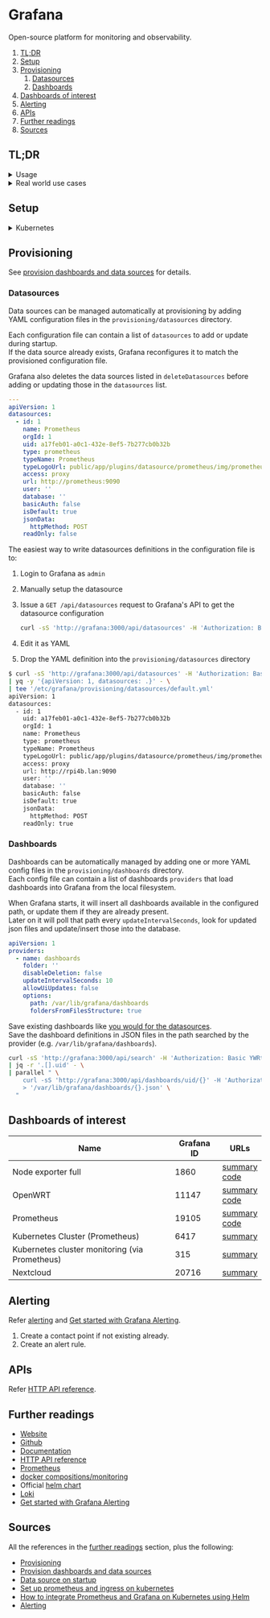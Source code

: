 # Grafana

Open-source platform for monitoring and observability.

1. [TL;DR](#tldr)
1. [Setup](#setup)
1. [Provisioning](#provisioning)
   1. [Datasources](#datasources)
   1. [Dashboards](#dashboards)
1. [Dashboards of interest](#dashboards-of-interest)
1. [Alerting](#alerting)
1. [APIs](#apis)
1. [Further readings](#further-readings)
1. [Sources](#sources)

## TL;DR

<details>
  <summary>Usage</summary>

```sh
docker run -d --rm --name 'grafana-oss' -p '3000:3000' 'grafana/grafana-oss'
docker run -d --rm --name 'grafana-enterprise' -p '3000:3000' -ti -entrypoint 'bash' 'grafana/grafana-enterprise'
```

```plaintext
# Return health information
GET /api/health
```

</details>

<details>
  <summary>Real world use cases</summary>

```sh
# Export all existing dashboards by ID.
curl -sS 'http://grafana:3000/api/search' -H 'Authorization: Basic YWRtaW46YWRtaW4=' \
| jq -r '.[].uid' - \
| parallel " \
    curl -sS 'http://grafana:3000/api/dashboards/uid/{}' -H 'Authorization: Basic YWRtaW46YWRtaW4=' \
    > '{}.json' \
  "
```

</details>

## Setup

<details>
  <summary>Kubernetes</summary>

```sh
helm repo add 'grafana' 'https://grafana.github.io/helm-charts'
helm -n 'monitoring' upgrade -i --create-namespace --set adminPassword='abc0123' 'grafana' 'grafana/grafana'

helm -n 'monitoring' upgrade -i --create-namespace --repo 'https://grafana.github.io/helm-charts' 'grafana' 'grafana'
```

Access components:

| Component | From within the cluster                   |
| --------- | ----------------------------------------- |
| Server    | `grafana.monitoring.svc.cluster.local:80` |

```sh
# Access the server
kubectl -n 'monitoring' get secret 'grafana' -o jsonpath='{.data.admin-password}' | base64 --decode
kubectl -n 'monitoring' get pods -l 'app.kubernetes.io/name=grafana,app.kubernetes.io/instance=grafana' \
  -o jsonpath='{.items[0].metadata.name}' \
| xargs -I '%%' kubectl -n 'monitoring' port-forward "%%" '3000'
```

Clean up:

```sh
helm -n 'monitoring' delete 'grafana'
kubectl delete namespace --ignore-not-found 'monitoring'
```

Access Prometheus instances in the same namespace using `http://prometheus-server`

</details>

## Provisioning

See [provision dashboards and data sources] for details.

### Datasources

Data sources can be managed automatically at provisioning by adding YAML configuration files in the
`provisioning/datasources` directory.

Each configuration file can contain a list of `datasources` to add or update during startup.<br/>
If the data source already exists, Grafana reconfigures it to match the provisioned configuration file.

Grafana also deletes the data sources listed in `deleteDatasources` before adding or updating those in the `datasources`
list.

```yml
---
apiVersion: 1
datasources:
  - id: 1
    name: Prometheus
    orgId: 1
    uid: a17feb01-a0c1-432e-8ef5-7b277cb0b32b
    type: prometheus
    typeName: Prometheus
    typeLogoUrl: public/app/plugins/datasource/prometheus/img/prometheus_logo.svg
    access: proxy
    url: http://prometheus:9090
    user: ''
    database: ''
    basicAuth: false
    isDefault: true
    jsonData:
      httpMethod: POST
    readOnly: false
```

The easiest way to write datasources definitions in the configuration file is to:

1. Login to Grafana as `admin`
1. Manually setup the datasource
1. Issue a `GET /api/datasources` request to Grafana's API to get the datasource configuration

   ```sh
   curl -sS 'http://grafana:3000/api/datasources' -H 'Authorization: Basic YWRtaW46YWRtaW4='
   ```

1. Edit it as YAML
1. Drop the YAML definition into the `provisioning/datasources` directory

```sh
$ curl -sS 'http://grafana:3000/api/datasources' -H 'Authorization: Basic YWRtaW46YWRtaW4=' \
| yq -y '{apiVersion: 1, datasources: .}' - \
| tee '/etc/grafana/provisioning/datasources/default.yml'
apiVersion: 1
datasources:
  - id: 1
    uid: a17feb01-a0c1-432e-8ef5-7b277cb0b32b
    orgId: 1
    name: Prometheus
    type: prometheus
    typeName: Prometheus
    typeLogoUrl: public/app/plugins/datasource/prometheus/img/prometheus_logo.svg
    access: proxy
    url: http://rpi4b.lan:9090
    user: ''
    database: ''
    basicAuth: false
    isDefault: true
    jsonData:
      httpMethod: POST
    readOnly: true
```

### Dashboards

Dashboards can be automatically managed by adding one or more YAML config files in the `provisioning/dashboards`
directory.<br/>
Each config file can contain a list of dashboards `providers` that load dashboards into Grafana from the local
filesystem.

When Grafana starts, it will insert all dashboards available in the configured path, or update them if they are already
present.<br/>
Later on it will poll that path every `updateIntervalSeconds`, look for updated json files and update/insert those into
the database.

```yml
apiVersion: 1
providers:
  - name: dashboards
    folder: ''
    disableDeletion: false
    updateIntervalSeconds: 10
    allowUiUpdates: false
    options:
      path: /var/lib/grafana/dashboards
      foldersFromFilesStructure: true
```

Save existing dashboards like [you would for the datasources][datasources provisioning].<br/>
Save the dashboard definitions in JSON files in the path searched by the provider (e.g. `/var/lib/grafana/dashboards`).

```sh
curl -sS 'http://grafana:3000/api/search' -H 'Authorization: Basic YWRtaW46YWRtaW4=' \
| jq -r '.[].uid' - \
| parallel " \
    curl -sS 'http://grafana:3000/api/dashboards/uid/{}' -H 'Authorization: Basic YWRtaW46YWRtaW4=' \
    > '/var/lib/grafana/dashboards/{}.json' \
  "
```

## Dashboards of interest

| Name                                           | Grafana ID | URLs                                                                                                                                                                                                          |
| ---------------------------------------------- | ---------- | ------------------------------------------------------------------------------------------------------------------------------------------------------------------------------------------------------------- |
| Node exporter full                             | 1860       | [summary](https://grafana.com/grafana/dashboards/1860-node-exporter-full/)<br/>[code](https://raw.githubusercontent.com/rfmoz/grafana-dashboards/master/prometheus/node-exporter-full.json)                   |
| OpenWRT                                        | 11147      | [summary](https://grafana.com/grafana/dashboards/11147-openwrt/)<br/>[code](https://raw.githubusercontent.com/try2codesecure/grafana_dashboards/refs/heads/master/OpenWRT/openwrt.json)                       |
| Prometheus                                     | 19105      | [summary](https://grafana.com/grafana/dashboards/19105-prometheus/)<br/>[code](https://raw.githubusercontent.com/dotdc/grafana-dashboards-kubernetes/refs/heads/master/dashboards/k8s-addons-prometheus.json) |
| Kubernetes Cluster (Prometheus)                | 6417       | [summary](https://grafana.com/grafana/dashboards/6417-kubernetes-cluster-prometheus/)                                                                                                                         |
| Kubernetes cluster monitoring (via Prometheus) | 315        | [summary](https://grafana.com/grafana/dashboards/315-kubernetes-cluster-monitoring-via-prometheus/)                                                                                                           |
| Nextcloud                                      | 20716      | [summary](https://grafana.com/grafana/dashboards/20716-nextcloud/)                                                                                                                                            |

## Alerting

Refer [alerting] and [Get started with Grafana Alerting].

1. Create a contact point if not existing already.
1. Create an alert rule.

## APIs

Refer [HTTP API reference].

## Further readings

- [Website]
- [Github]
- [Documentation]
- [HTTP API reference]
- [Prometheus]
- [docker compositions/monitoring]
- Official [helm chart]
- [Loki]
- [Get started with Grafana Alerting]

## Sources

All the references in the [further readings] section, plus the following:

- [Provisioning]
- [Provision dashboards and data sources]
- [Data source on startup]
- [Set up prometheus and ingress on kubernetes]
- [How to integrate Prometheus and Grafana on Kubernetes using Helm]
- [Alerting]

<!--
  Reference
  ═╬═Time══
  -->

<!-- In-article sections -->
[datasources provisioning]: #datasources
[further readings]: #further-readings

<!-- Knowledge base -->
[loki]: loki.md
[prometheus]: prometheus/README.md

<!-- Files -->
[docker compositions/monitoring]: ../docker%20compositions/monitoring/README.md

<!-- Upstream -->
[alerting]: https://grafana.com/docs/grafana/latest/alerting/
[data source on startup]: https://community.grafana.com/t/data-source-on-startup/8618/2
[documentation]: https://grafana.com/docs/grafana/latest/
[get started with grafana alerting]: https://grafana.com/tutorials/alerting-get-started/
[github]: https://github.com/grafana/grafana
[helm chart]: https://github.com/grafana/helm-charts/tree/main/charts/grafana
[http api reference]: https://grafana.com/docs/grafana/latest/developers/http_api/
[provision dashboards and data sources]: https://grafana.com/tutorials/provision-dashboards-and-data-sources/
[provisioning]: https://grafana.com/docs/grafana/latest/administration/provisioning/
[website]: https://grafana.com

<!-- Others -->
[how to integrate prometheus and grafana on kubernetes using helm]: https://semaphoreci.com/blog/prometheus-grafana-kubernetes-helm
[set up prometheus and ingress on kubernetes]: https://blog.gojekengineering.com/diy-how-to-set-up-prometheus-and-ingress-on-kubernetes-d395248e2ba
